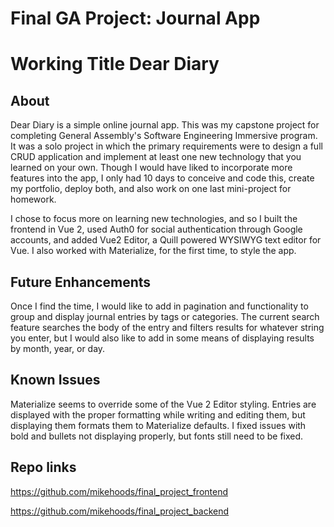 # Final GA Project: Journal App
# Working Title Dear Diary

## About

Dear Diary is a simple online journal app. This was my capstone project for completing General Assembly's Software Engineering Immersive program. It was a solo project in which the primary requirements were to design a full CRUD application and implement at least one new technology that you learned on your own. Though I would have liked to incorporate more features into the app, I only had 10 days to conceive and code this, create my portfolio, deploy both, and also work on one last mini-project for homework.

I chose to focus more on learning new technologies, and so I built the frontend in Vue 2, used Auth0 for social authentication through Google accounts, and added Vue2 Editor, a Quill powered WYSIWYG text editor for Vue. I also worked with Materialize, for the first time, to style the app. 

## Future Enhancements

Once I find the time, I would like to add in pagination and functionality to group and display journal entries by tags or categories. The current search feature searches the body of the entry and filters results for whatever string you enter, but I would also like to add in some means of displaying results by month, year, or day.

## Known Issues

Materialize seems to override some of the Vue 2 Editor styling. Entries are displayed with the proper formatting while writing and editing them, but displaying them formats them to Materialize defaults. I fixed issues with bold and bullets not displaying properly, but fonts still need to be fixed.



## Repo links

https://github.com/mikehoods/final_project_frontend


https://github.com/mikehoods/final_project_backend
